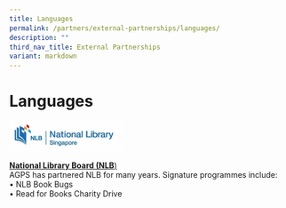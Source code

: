 ```yaml
---
title: Languages
permalink: /partners/external-partnerships/languages/
description: ""
third_nav_title: External Partnerships
variant: markdown
---
```

Languages
=========
<img src="/images/Partners/External/NLB_logo.jpg" style="width:40%">

<a href="https://www.nlb.gov.sg/" target="_blank">**National Library Board (NLB**)</a>
<br>
AGPS has partnered NLB for many years. Signature programmes include:<br>
•	NLB Book Bugs<br>
•	Read for Books Charity Drive<br>